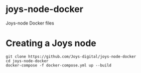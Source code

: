 joys-node-docker
================

Joys-node Docker files

Creating a Joys node
====================

~~~~~~~~~~~~~~~~~~~~~~~~~~~~~~~~~~~~~~~~~~~~~~~~~~~~~~~~~~~~~~~~~~~~~~~~~~~~~~~~
git clone https://github.com/Joys-digital/joys-node-docker
cd joys-node-docker
docker-compose -f docker-compose.yml up --build
~~~~~~~~~~~~~~~~~~~~~~~~~~~~~~~~~~~~~~~~~~~~~~~~~~~~~~~~~~~~~~~~~~~~~~~~~~~~~~~~
